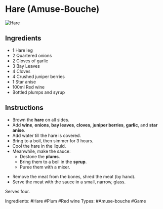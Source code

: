 # Hare (Amuse-Bouche)

![Hare](hare-02.jpg "Hare")

## Ingredients

* 1 Hare leg
* 2 Quartered onions
* 2 Cloves of garlic
* 3 Bay Leaves
* 4 Cloves
* 4 Crushed juniper berries
* 1 Star anise
* 100ml Red wine
* Bottled plumps and syrup

## Instructions

* Brown the **hare** on all sides.
* Add **wine**, **onions**, **bay leaves**, **cloves**, **juniper berries**,
  **garlic**, and **star anise**.
* Add water till the hare is covered.
* Bring to a boil, then simmer for 3 hours.
* Cool the hare in the liquid.
* Meanwhile, make the sauce:<ul>
+ Destone the **plums**.
+ Bring them to a boil in the **syrup**.
+ Puree them with a mixer.</ul>
* Remove the meat from the bones, shred the meat (by hand).
* Serve the meat with the sauce in a small, narrow, glass.

Serves four.

Ingredients: #Hare #Plum #Red wine
Types: #Amuse-bouche #Game
